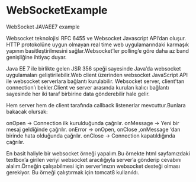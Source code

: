 # WebSocketExample
WebSocket JAVAEE7 example


Websocket teknolojisi RFC 6455 ve Websocket Javascript API’dan oluşur.
HTTP protokolüne uygun olmayan real time web uygulamarındaki karmaşık yapının basitleştirilmesini sağlar.Websocket’ler polling’e göre daha az band genişliğine ihtiyaç duyar.

Java EE 7  ile birlikte gelen JSR 356  speği sayesinde Java’da websocket uygulamaları geliştirilebilir.Web client üzerinden websocket JavaScript API ile websocket serverlara bağlantı kurulabilir. 
Websocket server, client’tan connection’ı bekler.Client ve server arasında kurulan kalıcı bağlantı sayesinde her iki taraf birbirine data gönderebilir hale gelir.

Hem server hem de client tarafında callback listenerlar mevcuttur.Bunlara bakacak olursak:

onOpen -> Connection ilk kurulduğunda çağrılır.
onMessage -> Yeni bir mesaj geldiğinde çağrılır.
onError -> onOpen, onClose ,onMessage ‘dan birinde hata olduğunda çağrılır.
onClose -> Connection kapatıldığında çağrılır.

En basit haliyle bir websocket örneği yapalım.Bu örnekte html sayfamızdaki textbox’a girilen veriyi
websocket aracılığıyla server’a gönderip cevabını alalım.Örneğin çalışabilmesi için server’ınızın websocket desteği olması gerekiyor.
Bu örneği çalıştırmak için tomcat8 kullanıldı.
